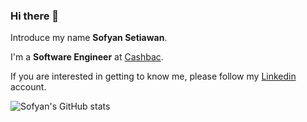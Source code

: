 ### Hi there 👋

Introduce my name **Sofyan Setiawan**.

I'm a **Software Engineer** at [Cashbac](https://cashbac.com/).

If you are interested in getting to know me, please follow my [Linkedin](https://www.linkedin.com/in/sofyan-setiawan-8b323878/) account.

![Sofyan's GitHub stats](https://github-readme-stats.vercel.app/api?username=sofyansetiawan&show_icons=true&theme=default)
